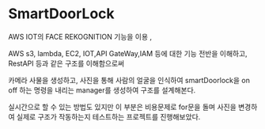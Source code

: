 # SmartDoorLock


AWS IOT의 FACE REKOGNITION 기능을 이용 , 

AWS s3, lambda, EC2, IOT,API GateWay,IAM 등에 대한 기능 전반을 이해하고, RestAPI 등과 같은 구조를 이해함으로써 

카메라 사물을 생성하고, 사진을 통해 사람의 얼굴을 인식하여 smartDoorlock을 on off 하는 명령을 내리는 manager를 생성하여 구조를 설계해본다.

실시간으로 할 수 있는 방법도 있지만 이 부분은 비용문제로 for문을 돌며 사진을 변경하여 실제로 구조가 작동하는지 테스트하는 프로젝트를 진행해보았다.
